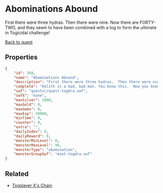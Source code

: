 # Abominations Abound

First there were three hydras.  Then there were nine.  Now there are FORTY-TWO, and they seem to have been combined with a tog to form the ultimate in Togicidal challenge!

[Back to quest](../quests.md)

## Properties

```json
{
    "id": 368,
    "name": "Abominations Abound",
    "description": "First there were three hydras.  Then there were nine.  Now there are FORTY-TWO, and they seem to have been combined with a tog to form the ultimate in Togicidal challenge!",
    "complete": "Rolith is a bad, bad man. You know this.  Now you know it more.",
    "swf": "quests\/quest-togdra.swf",
    "swfX": "none",
    "maxSilver": 1000,
    "maxGold": 0,
    "maxGems": 0,
    "maxExp": 50000,
    "minTime": 0,
    "counter": 0,
    "extra": "",
    "dailyIndex": 0,
    "dailyReward": 0,
    "monsterMinLevel": 0,
    "monsterMaxLevel": 99,
    "monsterType": "abomination",
    "monsterGroupSwf": "mset-togdra.swf"
}
```

## Related

- [Togslayer X's Chain](../items/2280-togslayer-x-s-chain.md)

